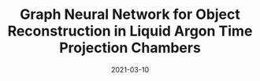 ---
title: "Graph Neural Network for Object Reconstruction in Liquid Argon Time Projection Chambers"
date: 2021-03-10
venue: EPJ Web Conf. 251 (2021) 03054
link: https://arxiv.org/abs/2103.06233
inspire_id: 1850945
authors: Jeremy Hewes, et al.
bibtex: '@article{Hewes:2021heg,\n archiveprefix = {arXiv},\n author = {Hewes, Jeremy and others},\n doi = {10.1051/epjconf/202125103054},\n eprint = {2103.06233},\n journal = {EPJ Web Conf.},\n pages = {03054},\n primaryclass = {hep-ex},\n reportnumber = {FERMILAB-PUB-21-103-SCD},\n title = {{Graph Neural Network for Object Reconstruction in Liquid Argon Time Projection Chambers}},\n volume = {251},\n year = {2021}\n}\n'
---